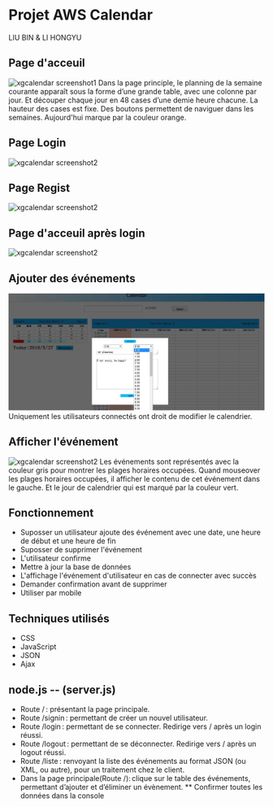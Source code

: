 Projet AWS Calendar 
========================================
LIU BIN & LI HONGYU

## Page d'acceuil
![xgcalendar screenshot1](img/calendar1.jpg) 
 Dans la page principle, le planning de la semaine courante apparaît sous la forme d’une grande table, avec une colonne par jour. Et découper chaque jour en 48 cases d’une demie heure chacune. La hauteur des cases est fixe. Des boutons permettent de naviguer dans les semaines. Aujourd'hui marque par la couleur orange.
## Page Login
![xgcalendar screenshot2](img/login.jpg) 
## Page Regist
![xgcalendar screenshot2](img/regist.jpg) 

## Page d'acceuil après login
![xgcalendar screenshot2](img/calendar2.jpg)  

## Ajouter des événements
![xgcalendar screenshot2](img/event1.jpg)
Uniquement les utilisateurs connectés ont droit de modifier le calendrier.
## Afficher l'événement
![xgcalendar screenshot2](img/event2.jpg)
Les événements sont représentés avec la couleur gris pour montrer les plages horaires occupées. Quand mouseover les plages horaires occupées, il afficher le contenu de cet événement dans le gauche. Et le jour de calendrier qui est marqué par la couleur vert. 

## Fonctionnement 
  * Suposser un utilisateur ajoute des événement avec une date, une heure de début et une heure de fin 
  * Suposser de supprimer l'événement
  * L'utilisateur confirme
  * Mettre à jour la base de données
  * L'affichage l'événement d'utilisateur en cas de connecter avec succès
  * Demander confirmation avant de supprimer
  * Utiliser par mobile
  
 ## Techniques utilisés
 * CSS
 * JavaScript
 * JSON
 * Ajax

## node.js -- (server.js)
* Route / : présentant la page principale.
* Route /signin : permettant de créer un nouvel utilisateur.
* Route /login : permettant de se connecter. Redirige vers / après un login réussi.
* Route /logout : permettant de se déconnecter. Redirige vers / après un logout réussi.
* Route /liste : renvoyant la liste des événements au format JSON (ou XML, ou autre), pour un traitement chez le client. 
* Dans la page principale(Route /): clique sur le table des événements, permettant d’ajouter et d’éliminer un évènement.
** Confirmer toutes les données dans la console

